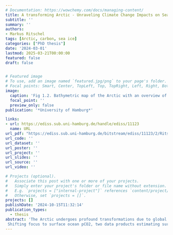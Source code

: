 ```yaml
---
# Documentation: https://wowchemy.com/docs/managing-content/
title: A transforming Arctic - Unraveling Climate Change Impacts on Sea-Ice Evolution and Oceanic pCO2
subtitle: ''
summary: ''
authors:
- Markus Ritschel
tags: [Arctic, carbon, sea ice]
categories: ["PhD thesis"]
date: '2024-03-01'
lastmod: 2025-03-21T00:00:00
featured: false
draft: false


# Featured image
# To use, add an image named `featured.jpg/png` to your page's folder.
# Focal points: Smart, Center, TopLeft, Top, TopRight, Left, Right, BottomLeft, Bottom, BottomRight.
image:
  caption: 'Fig 1.2. Bathymetric map of the Arctic with an overview of the different Arctic regions used in this study. '
  focal_point: ''
  preview_only: false
publication: '*University of Hamburg*'

links:
- url: https://ediss.sub.uni-hamburg.de/handle/ediss/11123
  name: URL
url_pdf: "https://ediss.sub.uni-hamburg.de/bitstream/ediss/11123/2/Ritschel%20%282024%29%20PhD%20thesis.pdf"
url_code: ''
url_dataset: ''
url_poster: ''
url_project: ''
url_slides: ''
url_source: ''
url_video: ''

# Projects (optional).
#   Associate this post with one or more of your projects.
#   Simply enter your project's folder or file name without extension.
#   E.g. `projects = ["internal-project"]` references `content/project/deep-learning/index.md`.
#   Otherwise, set `projects = []`.
projects: []
publishDate: '2024-10-15T11:32:14'
publication_types: 
  - thesis
abstract: 'The Arctic undergoes profound transformations due to global warming, with climate change impacts varying at regional levels. While many changes, such as declining sea ice and alterations in ocean biochemistry, are often discussed based on the pan-Arctic average, their local implications and intensity variations across regions have been largely overlooked, despite their importance for stakeholders. This thesis aims to help shift the perspective towards understanding regional changes in the Arctic by investigating two crucial indicators affected by a warming climate: Arctic sea-ice coverage and surface ocean partial pressure of carbon dioxide (pCO2 ). The first is of interest to a variety of stakeholders, particularly to those interested in changes along the coast–ice transition zone, such as the shipping industry and indigenous people. The latter is a key factor in the exchange of CO2 between ocean and atmosphere and is, therefore, decisive for the acidification of the oceans. The sensitivity of sea-ice area to near-surface air temperature changes, i. e. how strongly sea-ice area diminishes for a given rise in temperature, exhibits a high seasonal dependence, characterized by significant variability in summer and low variability in winter. This study reveals that the transition between summer and winter, along with the observed low variability in winter, can be attributed to the geographic blocking of the sea-ice edge by surrounding land masses. By quantifying the timing of the blocking, the analysis links the timing changes to rising global temperatures. The findings indicate that as the timing shifts and the season during which the ice edge is blocked shortens (by around 7 days per tenth degree of global warming on average), adjacent seasons will experience heightened sensitivity in sea-ice area. Particularly, sensitivities in areas along the coasts of the high Arctic Ocean will undergo a sudden change in the future. Expanding the sensitivity analysis to a regional scale, the study provides new perspectives on how the sea ice in individual Arctic regions responds to global warming, anticipating future changes. The East Siberian Sea, the Chukchi Sea, and the Laptev Sea are identified as regions likely to lose their summer sea ice first. The Barents Sea is projected to become the first region to lose its remaining winter sea ice, ultimately becoming ice-free year-round.
 Shifting focus to surface ocean pCO2, two data products estimating surface ocean pCO2 to fill the sparse observations in the Arctic are used to investigate the evolution of surface ocean pCO2 in the Arctic domain. Both products reveal consistent increases in most regions over the last two decades. However, substantial differences in the magnitudes of inter- and intra-annual changes are observed between the two datasets. Separating the spatial and temporal variability in the pCO2 via EOF analysis reveals the dominant drivers of changes in the pCO2 in different domains of the Arctic. The study identifies sub-Arctic domain changes primarily related to the seasonal solar irradiance cycle, while high Arctic pCO2 changes are dominated by changes in sea-ice cover. Examining seasonality, shifts and changes in intra-annual amplitude are noted already in the historical record, particularly north of Canada, indicating potential impact on ecosystems. This thesis underscores the necessity of taking a regional perspective on Arctic climate change. By systematically analyzing and quantifying the blocking effect for the first time, it provides a foundation for understanding sea-ice area changes in the high Arctic, benefiting stakeholders interested in Arctic Ocean transformations, particularly in coastal regions. Additionally, the pCO2 analysis offers insights into the drivers of pCO2 in the Arctic Ocean, serving as a benchmark to enhance future data products, crucial for investigating regional changes in the Arctic surface ocean carbon cycle. These findings contribute to the groundwork for future research in the Arctic.'
---
```


